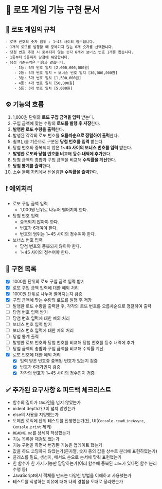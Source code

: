 # 🚀 로또 게임 기능 구현 문서

## 📃 로또 게임의 규칙

```
- 로또 번호의 숫자 범위 : 1~45 사이의 정수입니다.
- 1개의 로또를 발행할 때 중복되지 않는 6개 숫자를 선택합니다.
- 당첨 번호 추첨 시 중복되지 않는 숫자 6개와 보너스 번호 1개를 뽑습니다.
- 1등부터 5등까지 당첨에 해당합니다.
- 당첨 기준금액은 다음과 같습니다.
    - 1등: 6개 번호 일치 [2,000,000,000원]
    - 2등: 5개 번호 일치 + 보너스 번호 일치 [30,000,000원]
    - 3등: 5개 번호 일치 [1,500,000원]
    - 4등: 4개 번호 일치 [50,000원]
    - 5등: 3개 번호 일치 [5,000원]
```

## ⚙️ 기능의 흐름

1. 1,000원 단위의 **로또 구입 금액을 입력** 받는다.
2. 구입 금액에 맞는 수량의 **로또를 발행 후 저장**한다.
3. **발행한 로또 수량을 출력**한다.
4. 발행된 각각의 로또 번호를 **오름차순으로 정렬하여 출력**한다.
5. 쉼표(,)를 기준으로 구분된 **당첨 번호를 입력** 받는다.
6. 당첨 번호와 중복되지 않은 **1~45 사이의 보너스 번호를 입력** 받는다.
7. **발행한 로또와 당첨 번호를 비교**해 **등수 내역에 추가**한다.
8. 당첨 금액의 총합과 구입 금액을 비교해 **수익률을 계산**한다.
9. **당첨 통계를 출력**한다.
10. 소수 둘째 자리에서 반올림한 **수익률을 출력**한다.

## ❗️ 예외처리

- 로또 구입 금액 입력
  - 1,000원 단위로 나누어 떨어져야 한다.
- 당첨 번호 입력
  - 중복되지 않아야 한다.
  - 번호가 6개여야 한다.
  - 번호의 범위는 1~45 사이의 정수여야 한다.
- 보너스 번호 입력
  - 당첨 번호와 중복되지 않아야 한다.
  - 1~45 사이의 정수여야 한다.

## 🎯 구현 목록

- [x] 1000원 단위의 로또 구입 금액 입력 받기
- [x] 로또 구입 금액 입력에 대한 예외 처리
- [x] 1000원 단위로 나누어 떨어지는지 검증
- [x] 구입 금액에 맞는 수량의 로또를 발행 후 저장
- [ ] 발행한 로또 수량을 출력한 후, 각각의 로또 번호를 오름차순으로 정렬하여 출력
- [ ] 당첨 번호 입력 받기
- [ ] 당첨 번호 입력에 대한 예외 처리
- [ ] 보너스 번호 입력 받기
- [ ] 보너스 번호 입력에 대한 예외 처리
- [ ] 당첨 통계 출력
- [ ] 발행한 로또 번호와 당첨 번호를 비교해 당첨 번호를 등수 내역에 추가
- [ ] 당첨 금액의 총합과 구입 금액을 비교해 수익률 계산
- [x] 로또 번호에 대한 예외 처리
  - [x] 입력 받은 번호중 중복된 번호가 있는지 검증
  - [x] 번호가 6개가인지 검증
  - [x] 각각의 번호가 1~45 사이의 정수인지 검증

## ✅ 추가된 요구사항 & 피드백 체크리스트

- 함수의 길이가 `15`라인을 넘지 않았는가
- indent depth가 `3`이 넘지 않았는가
- else의 사용을 지양했는가
- 도메인 로직에 단위 테스트를 진행했는가(단, UI(`Console.readLineAsync`, `Console.print` 제외)
- `README.md`를 상세히 작성했는가
- 기능 목록을 재검토 했는가
- 기능 구현을 하면서 변경된 기능은 업데이트 했는가
- 값을 하드 코딩하지 않았는가(문자열, 숫자 등의 값을 상수로 분리해 표현하였는가)
- 클래스를 필드, 생성자, 메서드 순으로 순서에 맞춰 표현했는가
- 한 함수가 한 가지 기능만 담당하는가(여러 함수에 중복된 코드가 있다면 함수 분리 수행 등)
- JavaScript에서 객체를 만드는 다양한 방법을 이해하고 사용했는가
- 테스트를 작성하는 이유에 대해 나의 경험을 토대로 정리했는가
